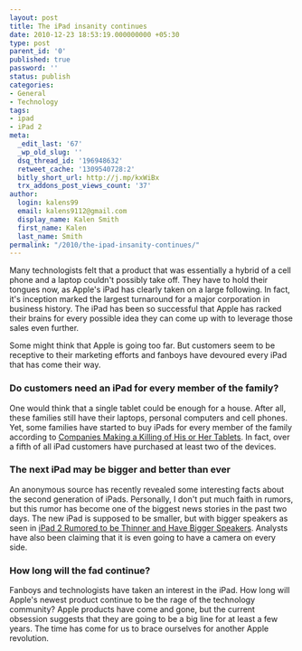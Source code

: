```yaml
---
layout: post
title: The iPad insanity continues
date: 2010-12-23 18:53:19.000000000 +05:30
type: post
parent_id: '0'
published: true
password: ''
status: publish
categories:
- General
- Technology
tags:
- ipad
- iPad 2
meta:
  _edit_last: '67'
  _wp_old_slug: ''
  dsq_thread_id: '196948632'
  retweet_cache: '1309540728:2'
  bitly_short_url: http://j.mp/kxWiBx
  trx_addons_post_views_count: '37'
author:
  login: kalens99
  email: kalens9112@gmail.com
  display_name: Kalen Smith
  first_name: Kalen
  last_name: Smith
permalink: "/2010/the-ipad-insanity-continues/"
---
```

<p>Many technologists felt that a product that was essentially a hybrid of a cell phone and a laptop couldn't possibly take off.  They have to hold their tongues now, as Apple's iPad has clearly taken on a large following. In fact, it's inception marked the largest turnaround for a major corporation in business history. The iPad has been so successful that Apple has racked their brains for every possible idea they can come up with to leverage those sales even further.</p>

<p>Some might think that Apple is going too far. But customers seem to be receptive to their marketing efforts and fanboys have devoured every iPad that has come their way.</p>
<h3>Do customers need an iPad for every member of the family?</h3>
<p>One would think that a single tablet could be enough for a house. After all, these families still have their laptops, personal computers and cell phones. Yet, some families have started to buy iPads for every member of the family according to <a href="http://news.carrentals.co.uk/companies-making-a-killing-of-his-and-her-tablets-34230025.html">Companies Making a Killing of His or Her Tablets</a>. In fact, over a fifth of all iPad customers have purchased at least two of the devices.</p>
<h3>The next iPad may be bigger and better than ever</h3>
<p>An anonymous source has recently revealed some interesting facts about the second generation of iPads. Personally, I don't put much faith in rumors, but this rumor has become one of the biggest news stories in the past two days. The new iPad is supposed to be smaller, but with bigger speakers as seen in <a href="http://www.padgadget.com/2010/12/23/ipad-2-rumored-to-be-thinner-and-have-improved-speakers/">iPad 2 Rumored to be Thinner and Have Bigger Speakers</a>. Analysts have also been claiming that it is even going to have a camera on every side.</p>
<h3>How long will the fad continue?</h3>
<p>Fanboys and technologists have taken an interest in the iPad. How long will Apple's newest product continue to be the rage of the technology community? Apple products have come and gone, but the current obsession suggests that they are going to be a big line for at least a few years. The time has come for us to brace ourselves for another Apple revolution.</p>
